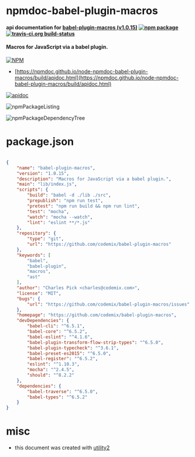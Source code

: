 # npmdoc-babel-plugin-macros

#### api documentation for  [babel-plugin-macros (v1.0.15)](https://github.com/codemix/babel-plugin-macros)  [![npm package](https://img.shields.io/npm/v/npmdoc-babel-plugin-macros.svg?style=flat-square)](https://www.npmjs.org/package/npmdoc-babel-plugin-macros) [![travis-ci.org build-status](https://api.travis-ci.org/npmdoc/node-npmdoc-babel-plugin-macros.svg)](https://travis-ci.org/npmdoc/node-npmdoc-babel-plugin-macros)

#### Macros for JavaScript via a babel plugin.

[![NPM](https://nodei.co/npm/babel-plugin-macros.png?downloads=true&downloadRank=true&stars=true)](https://www.npmjs.com/package/babel-plugin-macros)

- [https://npmdoc.github.io/node-npmdoc-babel-plugin-macros/build/apidoc.html](https://npmdoc.github.io/node-npmdoc-babel-plugin-macros/build/apidoc.html)

[![apidoc](https://npmdoc.github.io/node-npmdoc-babel-plugin-macros/build/screenCapture.buildCi.browser.%252Ftmp%252Fbuild%252Fapidoc.html.png)](https://npmdoc.github.io/node-npmdoc-babel-plugin-macros/build/apidoc.html)

![npmPackageListing](https://npmdoc.github.io/node-npmdoc-babel-plugin-macros/build/screenCapture.npmPackageListing.svg)

![npmPackageDependencyTree](https://npmdoc.github.io/node-npmdoc-babel-plugin-macros/build/screenCapture.npmPackageDependencyTree.svg)



# package.json

```json

{
    "name": "babel-plugin-macros",
    "version": "1.0.15",
    "description": "Macros for JavaScript via a babel plugin.",
    "main": "lib/index.js",
    "scripts": {
        "build": "babel -d ./lib ./src",
        "prepublish": "npm run test",
        "pretest": "npm run build && npm run lint",
        "test": "mocha",
        "watch": "mocha --watch",
        "lint": "eslint **/*.js"
    },
    "repository": {
        "type": "git",
        "url": "https://github.com/codemix/babel-plugin-macros"
    },
    "keywords": [
        "babel",
        "babel-plugin",
        "macros",
        "ast"
    ],
    "author": "Charles Pick <charles@codemix.com>",
    "license": "MIT",
    "bugs": {
        "url": "https://github.com/codemix/babel-plugin-macros/issues"
    },
    "homepage": "https://github.com/codemix/babel-plugin-macros",
    "devDependencies": {
        "babel-cli": "^6.5.1",
        "babel-core": "^6.5.2",
        "babel-eslint": "^4.1.6",
        "babel-plugin-transform-flow-strip-types": "^6.5.0",
        "babel-plugin-typecheck": "^3.6.1",
        "babel-preset-es2015": "^6.5.0",
        "babel-register": "^6.5.2",
        "eslint": "^1.10.3",
        "mocha": "^2.4.5",
        "should": "^8.2.2"
    },
    "dependencies": {
        "babel-traverse": "^6.5.0",
        "babel-types": "^6.5.2"
    }
}
```



# misc
- this document was created with [utility2](https://github.com/kaizhu256/node-utility2)
